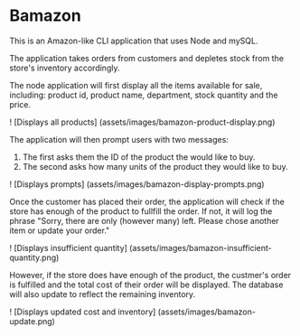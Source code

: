 # Bamazon
This is an Amazon-like CLI application that uses Node and mySQL.

The application takes orders from customers and depletes stock from the store's inventory accordingly. 

The node application will first display all the items available for sale, including: product id, product name, department, stock quantity and the price.

! [Displays all products] (assets/images/bamazon-product-display.png)

The application will then prompt users with two messages:
1. The first asks them the ID of the product the would like to buy.
2. The second asks how many units of the product they would like to buy. 

! [Displays prompts] (assets/images/bamazon-display-prompts.png)

Once the customer has placed their order, the application will check if the store has enough of the product to fullfill the order. If not, it will log the phrase "Sorry, there are only (however many) left. Please chose another item or update your order."

! [Displays insufficient quantity] (assets/images/bamazon-insufficient-quantity.png)

However, if the store does have enough of the product, the custmer's order is fulfilled and the total cost of their order will be displayed. The database will also update to reflect the remaining inventory. 

! [Displays updated cost and inventory] (assets/images/bamazon-update.png)
